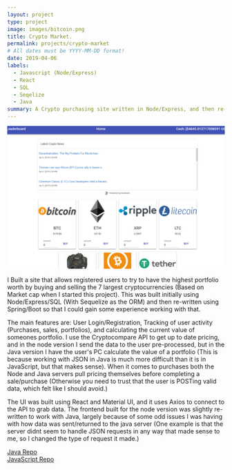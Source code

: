 ```yaml
---
layout: project
type: project
image: images/bitcoin.png
title: Crypto Market.
permalink: projects/crypto-market
# All dates must be YYYY-MM-DD format!
date: 2019-04-06
labels:
  - Javascript (Node/Express)
  - React
  - SQL
  - Seqelize
  - Java
summary: A Crypto purchasing site written in Node/Express, and then re-written in Java (Spring/Boot)
---
```


<img class="ui medium right floated rounded image" src="../images/bc-project.PNG">


I Built a site that allows registered users to try to have the highest portfolio worth by buying and selling the 7 largest cryptocurrencies (Based on Market cap when I started this project). This was built initially using Node/Express/SQL (With Sequelize as the ORM) and then re-written using Spring/Boot so that I could gain some experience working with that. 

The main features are: User Login/Registration, Tracking of user activity (Purchases, sales, portfolios), and calculating the current value of someones portfolio. I use the Cryptocompare API to get up to date pricing, and in the node version I send the data to the user pre-processed, but in the Java version I have the user's PC calculate the value of a portfolio (This is because working with JSON in Java is much more difficult than it is in JavaScript, but that makes sense). When it comes to purchases both the Node and Java servers pull pricing themselves before completing a sale/purchase (Otherwise you need to trust that the user is POSTing valid data, which felt like I should avoid.)

The UI was built using React and Material UI, and it uses Axios to connect to the API to grab data. The frontend built for the node version was slightly re-written to work with Java, largely because of some odd issues I was having with how data was sent/returned to the java server (One example is that the server didnt seem to handle JSON requests in any way that made sense to me, so I changed the type of request it made.)

 [Java Repo](https://github.com/jorlee92/crypto-project-java)  
 [JavaScript Repo](https://github.com/jorlee92/react-bitcoin-market)
